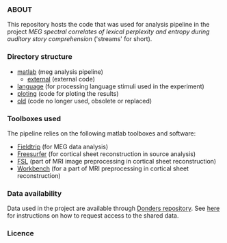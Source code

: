 ### ABOUT

This repository hosts the code that was used for analysis pipeline in the project _MEG spectral correlates of lexical perplexity and entropy during auditory story comprehension_ ('streams' for short).

### Directory structure

* [matlab](matlab) (meg analysis pipeline)
  * [external](matlab/external) (external code)
* [language](language) (for processing language stimuli used in the experiment)
* [ploting](ploting) (code for ploting the results)
* [old](old) (code no longer used, obsolete or replaced)

### Toolboxes used

The pipeline relies on the following matlab toolboxes and software:

* [Fieldtrip][Fieldtrip] (for MEG data analysis)
* [Freesurfer][Freesurfer] (for cortical sheet reconstruction in source analysis)
* [FSL][FSL] (part of MRI image preprocessing in cortical sheet reconstruction)
* [Workbench][Workbench] (for a part of MRI preprocessing in cortical sheet reconstruction)

### Data availability

Data used in the project are available through [Donders repository](http://donders.data.ru.nl). See [here]('http://www.ru.nl/donders/research/data/user-manual/access-shared-data/request-access/') for instructions on how to request access to the shared data.

### Licence

[Fieldtrip]: http://fieldtriptoolbox.org
[Freesurfer]: https://surfer.nmr.mgh.harvard.edu
[FSL]: https://fsl.fmrib.ox.ac.uk/fsl/fslwiki
[Workbench]: http://www.humanconnectome.org/software/connectome-workbench
